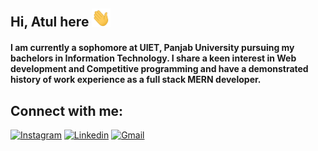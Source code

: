 ## Hi, Atul here <img src="https://raw.githubusercontent.com/ABSphreak/ABSphreak/master/gifs/Hi.gif" width="30px">

#### I am currently a sophomore at UIET, Panjab University pursuing my bachelors in Information Technology. I share a keen interest in Web development and Competitive programming and have a demonstrated history of work experience as a full stack MERN developer.

## Connect with me:

[![Instagram](https://img.shields.io/badge/-atul.thakur1837-red?style=flat-square&logo=Instagram&logoColor=white&link=https://www.instagram.com/atul.thakur1837/)](https://www.instagram.com/atul.thakur1837/)
[![Linkedin](https://img.shields.io/badge/-Atul-blue?style=flat-square&logo=Linkedin&logoColor=white&link=https://www.linkedin.com/in/atulthakur1/)](https://www.linkedin.com/in/atulthakur1/)
[![Gmail](https://img.shields.io/badge/-atul.thakur1837@gmail.com-c14438?style=flat-square&logo=Gmail&logoColor=white&link=mailto:atul.thakur1837@gmail.com)](mailto:atul.thakur1837@gmail.com)

<br />

<!--
**atul1837/atul1837** is a ✨ _special_ ✨ repository because its `README.md` (this file) appears on your GitHub profile.

Here are some ideas to get you started:

- 🔭 I’m currently working on ...
- 🌱 I’m currently learning ...
- 👯 I’m looking to collaborate on ...
- 🤔 I’m looking for help with ...
- 💬 Ask me about ...
- 📫 How to reach me: ...
- 😄 Pronouns: ...
- ⚡ Fun fact: ...
-->
